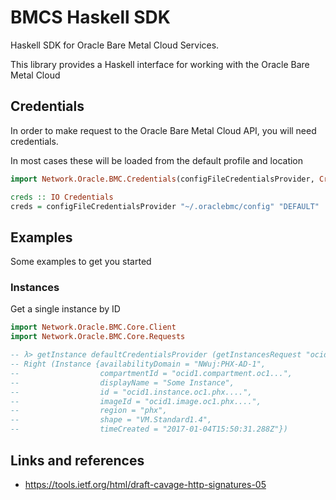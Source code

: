 # BMCS Haskell SDK

Haskell SDK for Oracle Bare Metal Cloud Services.

This library provides a Haskell interface for working with the Oracle Bare Metal Cloud

## Credentials

In order to make request to the Oracle Bare Metal Cloud API, you will need credentials.

In most cases these will be loaded from the default profile and location

```haskell
import Network.Oracle.BMC.Credentials(configFileCredentialsProvider, Credentials)

creds :: IO Credentials
creds = configFileCredentialsProvider "~/.oraclebmc/config" "DEFAULT"
```
## Examples

Some examples to get you started

### Instances

Get a single instance by ID

```haskell
import Network.Oracle.BMC.Core.Client
import Network.Oracle.BMC.Core.Requests

-- λ> getInstance defaultCredentialsProvider (getInstancesRequest "ocid...")
-- Right (Instance {availabilityDomain = "NWuj:PHX-AD-1", 
--                  compartmentId = "ocid1.compartment.oc1...", 
--                  displayName = "Some Instance", 
--                  id = "ocid1.instance.oc1.phx....", 
--                  imageId = "ocid1.image.oc1.phx....", 
--                  region = "phx", 
--                  shape = "VM.Standard1.4", 
--                  timeCreated = "2017-01-04T15:50:31.288Z"})
```

## Links and references

* https://tools.ietf.org/html/draft-cavage-http-signatures-05

